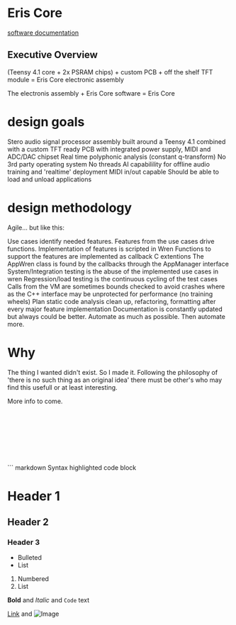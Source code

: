 # Eris Core

[software documentation](https://bmonkaba.github.io/ERISCore/html/index.html)

## Executive Overview

(Teensy 4.1 core + 2x PSRAM chips) + custom PCB + off the shelf TFT module = Eris Core electronic assembly

The electronis assembly + Eris Core software = Eris Core

# design goals

Stero audio signal processor assembly built around a Teensy 4.1 combined with a custom TFT ready PCB with integrated power supply, MIDI and ADC/DAC chipset
Real time polyphonic analysis (constant q-transform)
No 3rd party operating system
No threads
AI capabilility for offline audio training and 'realtime' deployment
MIDI in/out capable
Should be able to load and unload applications

# design methodology

Agile... but like this:

Use cases identify needed features.
Features from the use cases drive functions.
Implementation of features is scripted in Wren
Functions to support the features are implemented as callback C extentions
The AppWren class is found by the callbacks through the AppManager interface
System/Integration testing is the abuse of the implemented use cases in wren
Regression/load testing is the continuous cycling of the test cases
Calls from the VM are sometimes bounds checked to avoid crashes where as the C++ interface may be unprotected for performance (no training wheels)
Plan static code analysis clean up, refactoring, formatting after every major feature implementation
Documentation is constantly updated but always could be better.
Automate as much as possible. Then automate more.

# Why

The thing I wanted didn't exist. So I made it.
Following the philosophy of 'there is no such thing as an original idea' there must be other's who may find this usefull or at least interesting.

More info to come.

<br>
<br>
<br>
<br>
<br>
<br>
<br>
``` markdown
Syntax highlighted code block

# Header 1
## Header 2
### Header 3

- Bulleted
- List

1. Numbered
2. List

**Bold** and _Italic_ and `Code` text

[Link](url) and ![Image](src)
```